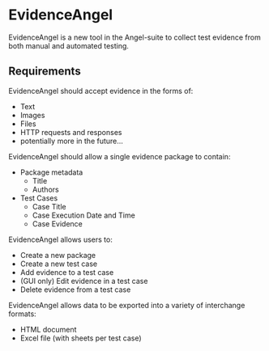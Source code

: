# EvidenceAngel

EvidenceAngel is a new tool in the Angel-suite to collect test evidence from both manual and automated testing.

## Requirements

EvidenceAngel should accept evidence in the forms of:

- Text
- Images
- Files
- HTTP requests and responses
- potentially more in the future...

EvidenceAngel should allow a single evidence package to contain:

- Package metadata
    - Title
    - Authors
- Test Cases
    - Case Title
    - Case Execution Date and Time
    - Case Evidence

EvidenceAngel allows users to:

- Create a new package
- Create a new test case
- Add evidence to a test case
- (GUI only) Edit evidence in a test case
- Delete evidence from a test case

EvidenceAngel allows data to be exported into a variety of interchange formats:

- HTML document
- Excel file (with sheets per test case)

